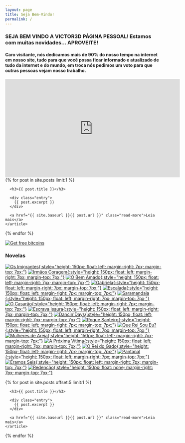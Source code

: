```yaml
---
layout: page
title: Seja Bem-Vindo!
permalink: /
---
```


### SEJA BEM VINDO A VICTOR3D PÁGINA PESSOAL! Estamos com muitas novidades... APROVEITE!

#### Caro visitante, nós dedicamos mais de 90% do nosso tempo na internet em nosso site, tudo para que você possa ficar informado e atualizado de tudo da internet e do mundo, em troca nós pedimos um voto para que outras pessoas vejam nosso trabalho.

<iframe width="560" height="315" src="https://www.youtube.com/embed/OIyAHzMk1N4" frameborder="0" allow="accelerometer; autoplay; encrypted-media; gyroscope; picture-in-picture" allowfullscreen></iframe>


<div class="posts">
  {% for post in site.posts limit:1 %}
    <article class="post">

      <h3>{{ post.title }}</h3>

      <div class="entry">
        {{ post.excerpt }}
      </div>

      <a href="{{ site.baseurl }}{{ post.url }}" class="read-more">Leia mais</a>
    </article>
  {% endfor %}
</div>

[![Get free bitcoins](https://static1.freebitco.in/banners/728x90-3.png)](https://freebitco.in/?r=55417)

### Novelas

[![Os Imigrantes](/novelas/img/os_imigrantes_escada.jpg){:style="height: 150px; float: left; margin-right: 7px; margin-top: 7px;"}](/novelas/os_imigrantes.html)
[![Irmãos Coragem](/novelas/img/irmaos_coragem_tarcisio_e_claudio.jpg){:style="height: 150px; float: left; margin-right: 7px; margin-top: 7px;"}](/novelas/irmaos_coragem.html)
[![O Bem Amado](/novelas/img/o_bem_amado_p_gracindo.jpg){:style="height: 150px; float: left; margin-right: 7px; margin-top: 7px;"}](/novelas/o_bem_amado.html)
[![Gabriela](/novelas/img/gabriela_tema.jpg){:style="height: 150px; float: left; margin-right: 7px; margin-top: 7px;"}](/novelas/gabriela.html)
[![Escalada](/novelas/img/escalada_tarcisio_e.jpg){:style="height: 150px; float: left; margin-right: 7px; margin-top: 7px;"}](/novelas/escalada.html)
[![Saramandaia](/novelas/img/saramandaia_elenco.jpg){:style="height: 150px; float: left; margin-right: 7px; margin-top: 7px;"}](/novelas/saramandaia.html)
[![O Casarão](/novelas/img/o_casarao_r_sorrah_festa.jpg){:style="height: 150px; float: left; margin-right: 7px; margin-top: 7px;"}](/novelas/o_casarao.html)
[![Escrava Isaura](/novelas/img/escrava_isaura_lucelia_e_beatriz_lyra.jpg){:style="height: 150px; float: left; margin-right: 7px; margin-top: 7px;"}](/novelas/escrava_isaura.html)
[![Dancin'Days](/novelas/img/dancin_days_sonia_danca.jpg){:style="height: 150px; float: left; margin-right: 7px; margin-top: 7px;"}](/novelas/dancin_days.html)
[![Roque Santeiro](/novelas/img/roque_santeiro_l_duarte_r.jpg){:style="height: 150px; float: left; margin-right: 7px; margin-top: 7px;"}](/novelas/roque_santeiro.html)
[![Que Rei Sou Eu?](/novelas/img/que_rei_sou_eu_edson_e_giulia_gam.jpg){:style="height: 150px; float: left; margin-right: 7px; margin-top: 7px;"}](/novelas/que_rei_sou_eu.html)
[![Mulheres de Areia](/novelas/img/mulheres_de_areia_glorias_pires.jpg){:style="height: 150px; float: left; margin-right: 7px; margin-top: 7px;"}](/novelas/mulheres_de_areia2.html)
[![A Próxima Vítima](/novelas/img/a_proxima_vitima_logo.jpg){:style="height: 150px; float: left; margin-right: 7px; margin-top: 7px;"}](/novelas/a_proxima_vitima.html)
[![O Rei do Gado](/novelas/img/o_rei_do_gado_foto_antiga.jpg){:style="height: 150px; float: left; margin-right: 7px; margin-top: 7px;"}](/novelas/o_rei_do_gado.html)
[![Pantanal](/novelas/img/pantanal_caruso_castro_e_alves.jpg){:style="height: 150px; float: left; margin-right: 7px; margin-top: 7px;"}](/novelas/pantanal.html)
[![Éramos Seis](/novelas/img/eramos_seis.jpg){:style="height: 150px; float: left; margin-right: 7px; margin-top: 7px;"}](/novelas/eramos_seis.html)
[![Redenção](/novelas/img/redencao_couco_e.jpg){:style="height: 150px; float: none; margin-right: 7px; margin-top: 7px;"}](/novelas/redencao.html)

<div class="posts">
  {% for post in site.posts offset:5 limit:1 %}
    <article class="post">

      <h3>{{ post.title }}</h3>

      <div class="entry">
        {{ post.excerpt }}
      </div>

      <a href="{{ site.baseurl }}{{ post.url }}" class="read-more">Leia mais</a>
    </article>
  {% endfor %}
</div>
